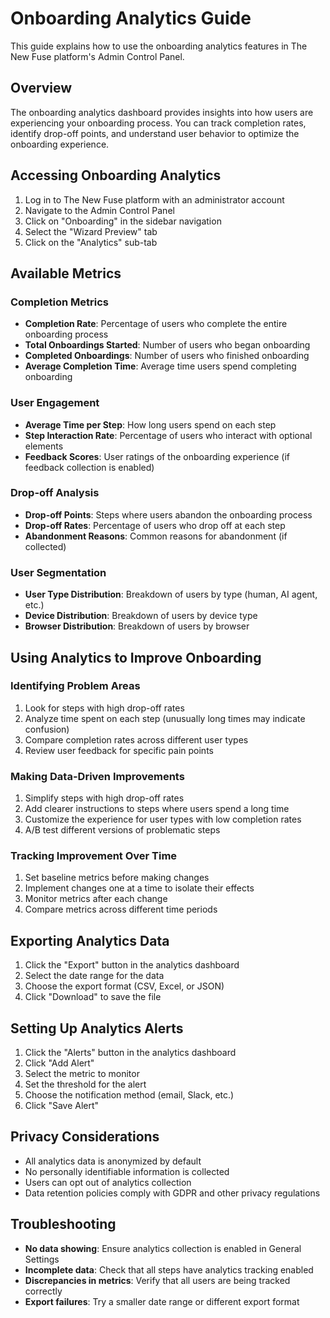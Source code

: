 # Onboarding Analytics Guide

This guide explains how to use the onboarding analytics features in The New Fuse platform's Admin Control Panel.

## Overview

The onboarding analytics dashboard provides insights into how users are experiencing your onboarding process. You can track completion rates, identify drop-off points, and understand user behavior to optimize the onboarding experience.

## Accessing Onboarding Analytics

1. Log in to The New Fuse platform with an administrator account
2. Navigate to the Admin Control Panel
3. Click on "Onboarding" in the sidebar navigation
4. Select the "Wizard Preview" tab
5. Click on the "Analytics" sub-tab

## Available Metrics

### Completion Metrics

- **Completion Rate**: Percentage of users who complete the entire onboarding process
- **Total Onboardings Started**: Number of users who began onboarding
- **Completed Onboardings**: Number of users who finished onboarding
- **Average Completion Time**: Average time users spend completing onboarding

### User Engagement

- **Average Time per Step**: How long users spend on each step
- **Step Interaction Rate**: Percentage of users who interact with optional elements
- **Feedback Scores**: User ratings of the onboarding experience (if feedback collection is enabled)

### Drop-off Analysis

- **Drop-off Points**: Steps where users abandon the onboarding process
- **Drop-off Rates**: Percentage of users who drop off at each step
- **Abandonment Reasons**: Common reasons for abandonment (if collected)

### User Segmentation

- **User Type Distribution**: Breakdown of users by type (human, AI agent, etc.)
- **Device Distribution**: Breakdown of users by device type
- **Browser Distribution**: Breakdown of users by browser

## Using Analytics to Improve Onboarding

### Identifying Problem Areas

1. Look for steps with high drop-off rates
2. Analyze time spent on each step (unusually long times may indicate confusion)
3. Compare completion rates across different user types
4. Review user feedback for specific pain points

### Making Data-Driven Improvements

1. Simplify steps with high drop-off rates
2. Add clearer instructions to steps where users spend a long time
3. Customize the experience for user types with low completion rates
4. A/B test different versions of problematic steps

### Tracking Improvement Over Time

1. Set baseline metrics before making changes
2. Implement changes one at a time to isolate their effects
3. Monitor metrics after each change
4. Compare metrics across different time periods

## Exporting Analytics Data

1. Click the "Export" button in the analytics dashboard
2. Select the date range for the data
3. Choose the export format (CSV, Excel, or JSON)
4. Click "Download" to save the file

## Setting Up Analytics Alerts

1. Click the "Alerts" button in the analytics dashboard
2. Click "Add Alert"
3. Select the metric to monitor
4. Set the threshold for the alert
5. Choose the notification method (email, Slack, etc.)
6. Click "Save Alert"

## Privacy Considerations

- All analytics data is anonymized by default
- No personally identifiable information is collected
- Users can opt out of analytics collection
- Data retention policies comply with GDPR and other privacy regulations

## Troubleshooting

- **No data showing**: Ensure analytics collection is enabled in General Settings
- **Incomplete data**: Check that all steps have analytics tracking enabled
- **Discrepancies in metrics**: Verify that all users are being tracked correctly
- **Export failures**: Try a smaller date range or different export format

